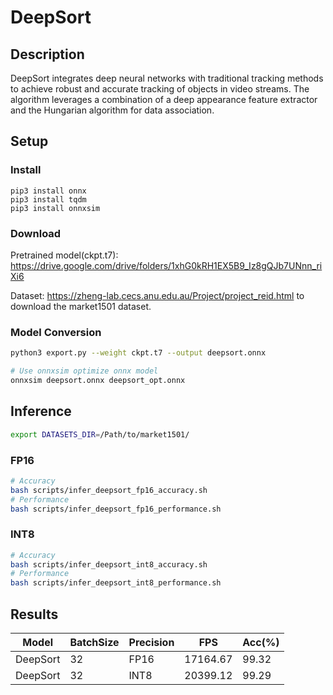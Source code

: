 # DeepSort

## Description
DeepSort integrates deep neural networks with traditional tracking methods to achieve robust and accurate tracking of objects in video streams. The algorithm leverages a combination of a deep appearance feature extractor and the Hungarian algorithm for data association.

## Setup

### Install
```
pip3 install onnx
pip3 install tqdm
pip3 install onnxsim
```

### Download

Pretrained model(ckpt.t7): <https://drive.google.com/drive/folders/1xhG0kRH1EX5B9_Iz8gQJb7UNnn_riXi6>

Dataset: <https://zheng-lab.cecs.anu.edu.au/Project/project_reid.html> to download the market1501 dataset.

### Model Conversion
```bash
python3 export.py --weight ckpt.t7 --output deepsort.onnx

# Use onnxsim optimize onnx model
onnxsim deepsort.onnx deepsort_opt.onnx
```

## Inference
```bash
export DATASETS_DIR=/Path/to/market1501/
```
### FP16

```bash
# Accuracy
bash scripts/infer_deepsort_fp16_accuracy.sh
# Performance
bash scripts/infer_deepsort_fp16_performance.sh
```

### INT8
```bash
# Accuracy
bash scripts/infer_deepsort_int8_accuracy.sh
# Performance
bash scripts/infer_deepsort_int8_performance.sh
```

## Results

Model    |BatchSize  |Precision |FPS       |Acc(%)    |
---------|-----------|----------|----------|----------|
DeepSort |    32     |   FP16   |17164.67  |  99.32   |
DeepSort |    32     |   INT8   |20399.12  |  99.29   |
